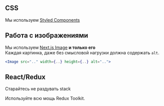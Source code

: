 ## CSS

Мы используем [Styled Components](https://styled-components.com/)

## Работа с изображениями

Мы используем [Next.js Image](https://nextjs.org/docs/api-reference/next/image) **и только его**  
Каждая картинка, даже без смысловой нагрузки должна содержать `alt`.

```jsx
<Image src=".." width={..} height={..} alt="..">
```

## React/Redux

Старайтесь не раздувать stack

Используйте всю мощь Redux Toolkit.

